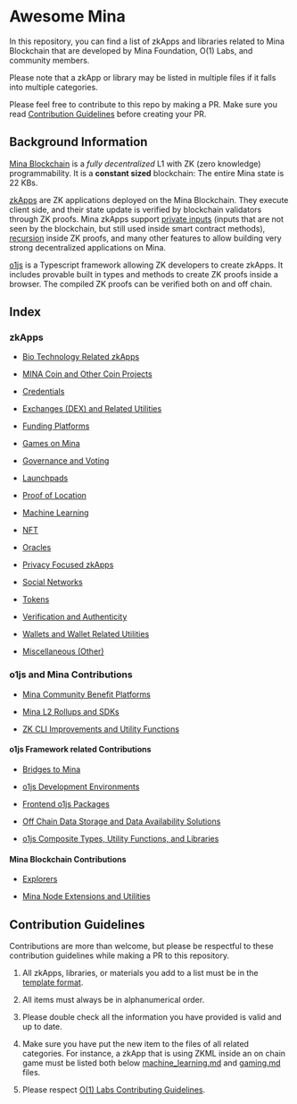# Awesome Mina

In this repository, you can find a list of zkApps and libraries related to Mina Blockchain that are developed by Mina Foundation, O(1) Labs, and community members.

Please note that a zkApp or library may be listed in multiple files if it falls into multiple categories.

Please feel free to contribute to this repo by making a PR. Make sure you read [Contribution Guidelines](/README.md#contribution-guidelines) before creating your PR.

## Background Information

[Mina Blockchain](https://minaprotocol.com/) is a _fully decentralized_ L1 with ZK (zero knowledge) programmability. It is a **constant sized** blockchain: The entire Mina state is 22 KBs.

[zkApps](https://docs.minaprotocol.com/zkapps) are ZK applications deployed on the Mina Blockchain. They execute client side, and their state update is verified by blockchain validators through ZK proofs. Mina zkApps support [private inputs](https://docs.minaprotocol.com/zkapps/o1js/smart-contracts#public-and-private-inputs) (inputs that are not seen by the blockchain, but still used inside smart contract methods), [recursion](https://docs.minaprotocol.com/zkapps/o1js/recursion) inside ZK proofs, and many other features to allow building very strong decentralized applications on Mina.

[o1js](https://www.npmjs.com/package/o1js) is a Typescript framework allowing ZK developers to create zkApps. It includes provable built in types and methods to create ZK proofs inside a browser. The compiled ZK proofs can be verified both on and off chain.

## Index

### zkApps

- [Bio Technology Related zkApps](/zkapps/biotech.md)

- [MINA Coin and Other Coin Projects](/zkapps/coin.md)

- [Credentials](/zkapps/credentials.md)

- [Exchanges (DEX) and Related Utilities](/zkapps/exchange.md)

- [Funding Platforms](/zkapps/funding.md)

- [Games on Mina](/zkapps/gaming.md)

- [Governance and Voting](zkapps/governance.md)

- [Launchpads](zkapps/launchpad.md)

- [Proof of Location](zkapps/location.md)

- [Machine Learning](zkapps/machine_learning.md)

- [NFT](/zkapps/nft.md)

- [Oracles](/zkapps/oracle.md)

- [Privacy Focused zkApps](/zkapps/privacy.md)

- [Social Networks](/zkapps/social.md)

- [Tokens](/zkapps/token.md)

- [Verification and Authenticity](/zkapps/verification.md)

- [Wallets and Wallet Related Utilities](/zkapps/wallet.md)

- [Miscellaneous (Other)](zkapps/miscellaneous.md)

### o1js and Mina Contributions

- [Mina Community Benefit Platforms](/libraries/platforms.md)

- [Mina L2 Rollups and SDKs](/libraries/rollups.md)

- [ZK CLI Improvements and Utility Functions](/libraries/zkcli.md)

#### o1js Framework related Contributions

- [Bridges to Mina](/libraries/o1js/bridge.md)

- [o1js Development Environments](/libraries/o1js/environment.md)

- [Frontend o1js Packages](/libraries/o1js/frontend.md)

- [Off Chain Data Storage and Data Availability Solutions](/libraries/o1js/storage.md)

- [o1js Composite Types, Utility Functions, and Libraries](/libraries/o1js/utilility.md)

#### Mina Blockchain Contributions

- [Explorers](/libraries/mina/explorer.md)

- [Mina Node Extensions and Utilities](/libraries/mina/node.md)

## Contribution Guidelines

Contributions are more than welcome, but please be respectful to these contribution guidelines while making a PR to this repository.

1. All zkApps, libraries, or materials you add to a list must be in the [template format](/template.md).

2. All items must always be in alphanumerical order.

3. Please double check all the information you have provided is valid and up to date.

4. Make sure you have put the new item to the files of all related categories. For instance, a zkApp that is using ZKML inside an on chain game must be listed both below [machine_learning.md](/zkapps/machine_learning.md) and [gaming.md](/zkapps/gaming.md) files.

5. Please respect [O(1) Labs Contributing Guidelines](https://github.com/o1-labs/o1js/blob/main/CONTRIBUTING.md).